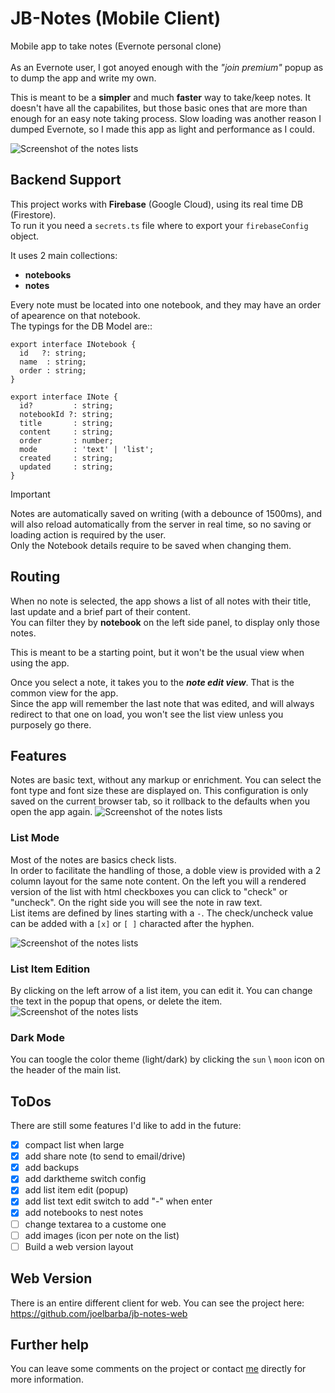 # JB-Notes (Mobile Client)

Mobile app to take notes (Evernote personal clone)<br/>
<br/>
As an Evernote user, I got anoyed enough with the _"join premium"_ popup as to dump the app and write my own.<br/>

This is meant to be a **simpler** and much **faster** way to take/keep notes. It doesn't have all the capabilites, but those basic ones that are more than enough for an easy note taking process.
Slow loading was another reason I dumped Evernote, so I made this app as light and performance as I could.<br/>


![Screenshot of the notes lists](./samples/sample1.png)


## Backend Support

This project works with **Firebase** (Google Cloud), using its real time DB (Firestore).<br/>
To run it you need a `secrets.ts` file where to export your `firebaseConfig` object. 

It uses 2 main collections:
- **notebooks**
- **notes**

Every note must be located into one notebook, and they may have an order of apearence on that notebook.<br/>
The typings for the DB Model are::
```
export interface INotebook {
  id   ?: string;
  name  : string;
  order : string;
}

export interface INote {
  id?         : string;
  notebookId ?: string;
  title       : string;
  content     : string;
  order       : number;
  mode        : 'text' | 'list';
  created     : string;
  updated     : string;
}
```
> [!IMPORTANT]
> Notes are automatically saved on writing (with a debounce of 1500ms), and will also reload automatically from the server in real time, so no saving or loading action is required by the user.<br/>
Only the Notebook details require to be saved when changing them.

## Routing
When no note is selected, the app shows a list of all notes with their title, last update and a brief part of their content.<br/>
You can filter they by **notebook** on the left side panel, to display only those notes.

This is meant to be a starting point, but it won't be the usual view when using the app.

Once you select a note, it takes you to the **_note edit view_**. That is the common view for the app.<br/>
Since the app will remember the last note that was edited, and will always redirect to that one on load, you won't see the list view unless you purposely go there.

## Features
Notes are basic text, without any markup or enrichment. You can select the font type and font size these are displayed on.
This configuration is only saved on the current browser tab, so it rollback to the defaults when you open the app again.
![Screenshot of the notes lists](./samples/sample4.png)


### List Mode
Most of the notes are basics check lists.<br/>
In order to facilitate the handling of those, a doble view is provided with a 2 column layout for the same note content. On the left you will a rendered version of the list with html checkboxes you can click to "check" or "uncheck". On the right side you will see the note in raw text.<br/>
List items are defined by lines starting with a `-`. The check/uncheck value can be added with a `[x]` or `[ ]` characted after the hyphen.

![Screenshot of the notes lists](./samples/sample2.png)

### List Item Edition
By clicking on the left arrow of a list item, you can edit it.
You can change the text in the popup that opens, or delete the item.
![Screenshot of the notes lists](./samples/sample3.png)

### Dark Mode
You can toogle the color theme (light/dark) by clicking the `sun` \ `moon` icon on the header of the main list.<br/>


## ToDos
There are still some features I'd like to add in the future:
- [x] compact list when large
- [x] add share note (to send to email/drive)
- [x] add backups
- [x] add darktheme switch config
- [x] add list item edit (popup)
- [x] add list text edit switch to add "-" when enter
- [x] add notebooks to nest notes
- [ ] change textarea to a custome one
- [ ] add images (icon per note on the list)
- [ ] Build a web version layout

## Web Version
There is an entire different client for web. You can see the project here: https://github.com/joelbarba/jb-notes-web
## Further help
You can leave some comments on the project or contact [me](mailto:joel.barba.vidal@gmail.com) directly for more information.